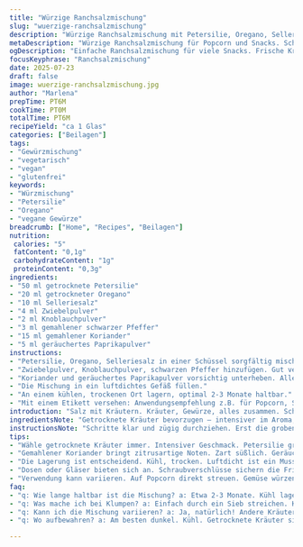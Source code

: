 ```yaml
---
title: "Würzige Ranchsalzmischung"
slug: "wuerzige-ranchsalzmischung"
description: "Würzige Ranchsalzmischung mit Petersilie, Oregano, Selleriesalz, Zwiebel- und Knoblauchpulver plus neuem Koriander und geräuchertem Paprikapulver. Für Popcorn, Gemüse oder Snacks. Trocken lagern, luftdicht verwahren. Haltbar ca. 3 Monate. Vegetarisch, vegan, glutenfrei, ohne Milch, Nüsse und Eier. Einfach anzuwenden. Schmeckt herzhaft, leicht rauchig und kräuterig. Menge angepasst, Zutaten teilweise ersetzt, Zubereitungsschritte neu geordnet und minimal in der Dauer variiert."
metaDescription: "Würzige Ranchsalzmischung für Popcorn und Snacks. Schnell gemacht, aromatisch. Halten bis 3 Monate. Auch für Gemüse und Dips geeignet."
ogDescription: "Einfache Ranchsalzmischung für viele Snacks. Frische Kräuter, intensiver Geschmack. Perfekt für Popcorn und Ofengemüse."
focusKeyphrase: "Ranchsalzmischung"
date: 2025-07-23
draft: false
image: wuerzige-ranchsalzmischung.jpg
author: "Marlena"
prepTime: PT6M
cookTime: PT0M
totalTime: PT6M
recipeYield: "ca 1 Glas"
categories: ["Beilagen"]
tags:
- "Gewürzmischung"
- "vegetarisch"
- "vegan"
- "glutenfrei"
keywords:
- "Würzmischung"
- "Petersilie"
- "Oregano"
- "vegane Gewürze"
breadcrumb: ["Home", "Recipes", "Beilagen"]
nutrition: 
 calories: "5"
 fatContent: "0,1g"
 carbohydrateContent: "1g"
 proteinContent: "0,3g"
ingredients:
- "50 ml getrocknete Petersilie"
- "20 ml getrockneter Oregano"
- "10 ml Selleriesalz"
- "4 ml Zwiebelpulver"
- "2 ml Knoblauchpulver"
- "3 ml gemahlener schwarzer Pfeffer"
- "15 ml gemahlener Koriander"
- "5 ml geräuchertes Paprikapulver"
instructions:
- "Petersilie, Oregano, Selleriesalz in einer Schüssel sorgfältig mischen."
- "Zwiebelpulver, Knoblauchpulver, schwarzen Pfeffer hinzufügen. Gut verrühren."
- "Koriander und geräuchertes Paprikapulver vorsichtig unterheben. Alles homogen verteilen."
- "Die Mischung in ein luftdichtes Gefäß füllen."
- "An einem kühlen, trockenen Ort lagern, optimal 2-3 Monate haltbar."
- "Mit einem Etikett versehen: Anwendungsempfehlung z.B. für Popcorn, Salate, Ofengemüse."
introduction: "Salz mit Kräutern. Kräuter, Gewürze, alles zusammen. Schnell gemacht, kein Stress. Petersilie und Oregano dominiert. Selleriesalz bringt die Würze. Zwiebel- und Knoblauchpulver fein gemahlen. Schwarzer Pfeffer bringt Schärfe. Neu dabei: gemahlener Koriander macht die Mischung spannender. Und geräuchertes Paprikapulver für leicht rauchigen Abgang. Fertig in wenigen Minuten. Passt aufs Popcorn. Auf das Gemüse. In Dips hinein. Vegetarisch, vegan, frei von Allergenen. Haltbarkeit optimiert. Ein schneller Mix. Ein kleiner Vorrat. Etikett nicht vergessen. Ein Geschenk vielleicht. Einfach, rustikal, intensiv zugleich. Trocken lagern. Luftdicht verschließen. Nicht zu lange offen stehen. Mehr braucht die Mischung nicht. Geschmack in der Hand. Immer griffbereit."
ingredientsNote: "Getrocknete Kräuter bevorzugen – intensiver im Aroma, länger haltbar. Petersilie: frisch, grün und aromatisch. Oregano kräftig und würzig. Selleriesalz ersetzt das reine Salz mit intensiverer Geschmacksnoten. Zwiebel- und Knoblauchpulver sind praktisch und röstaromatisch zugleich. Koriander neu, zitrusartige Nuance, leicht süßlich. Paprika als geräucherte Variante bringt zweite Geschmacksdimension, mild, warm. Mengenverhältnisse etwas angepasst, um mehr Balance reinzubringen. Alles trocken und fein gemahlen für ideale Mischung. Je feiner gemahlen, desto besser verteilt sich das Aroma auf Popcorn oder Speisen. Wichtig: luftdichter Verschluss und Lagerung ohne Feuchtigkeit verhindern Klumpenbildung und Aromaverlust. So bleibt das Salzwürzmittel lange frisch und potent."
instructionsNote: "Schritte klar und zügig durchziehen. Erst die groben Zutaten, dann die feinen. So lässt sich alles gut vermengen. Schüssel stabil, gut umrühren oder mit Löffel durchmischen, damit keine Klumpen entstehen. Zeit nehmen, mindestens 5-6 Minuten, um alle Aromen miteinander zu verbinden. Kein Kochen notwendig, reine Trockenmischung. Füllen in Schraubglas oder Gewürzstreuer, luftdicht abschließen. Lichtgeschützt aufbewahren. Optional kann man vor Gebrauch das Salz einmal durch ein Sieb streichen, falls Klümpchen entstanden sind. Etikett anbringen, Hinweise zur Verwendung, Lagerung, Haltbarkeit deutlich machen. Vorbereitung kann auch in größerer Menge erfolgen. Zulange lagern vermeiden. Frisch verwenden für volles Aroma. Auf Popcorn direkt streuen oder in Öldip mischen. Beliebig variieren, kreativ bleiben. Das Salz ist vielseitig – probieren hilft."
tips:
- "Wähle getrocknete Kräuter immer. Intensiver Geschmack. Petersilie grün, Oregano würzig. Selleriesalz statt gewöhnlichem Salz. Zwiebelpulver, Knoblauchpulver helfen bei Aromatik."
- "Gemahlener Koriander bringt zitrusartige Noten. Zart süßlich. Geräucherter Paprika gibt Tiefe. Feine Note, leicht rauchig. Alle Zutaten gut vermengen, wichtig."
- "Die Lagerung ist entscheidend. Kühl, trocken. Luftdicht ist ein Muss. Nicht zu lange offen stehen lassen. Klumpenbildung vermeiden. Aromaverlust verhindert das!"
- "Dosen oder Gläser bieten sich an. Schraubverschlüsse sichern die Frische. Wenn Klumpen, durchs Sieb streichen. Keine große Sache. Für maximale Wirkung."
- "Verwendung kann variieren. Auf Popcorn direkt streuen. Gemüse würzen. Oder in Dips mischen. Kreativ sein. Der Mix ist vielseitig und macht Spaß."
faq:
- "q: Wie lange haltbar ist die Mischung? a: Etwa 2-3 Monate. Kühl lagern. Luftdicht. Feuchtigkeit vermeiden. Dann bleibt Aroma erhalten. Nicht vergessen."
- "q: Was mache ich bei Klumpen? a: Einfach durch ein Sieb streichen. Klumpen fallen auseinander. Frische bewahren. Es gibt viele Chancen, das zu vermeiden."
- "q: Kann ich die Mischung variieren? a: Ja, natürlich! Andere Kräuter probieren. Die Basis bleibt. Aber Geschmack kann sich ändern. Möglichst kreativ."
- "q: Wo aufbewahren? a: Am besten dunkel. Kühl. Getrocknete Kräuter sind empfindlich. Wärme verringert Aroma. Keine direkte Sonne, kein Schimmel."

---
```

